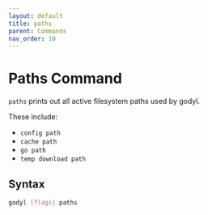 ```yaml
---
layout: default
title: paths
parent: Commands
nav_order: 10
---
```


# Paths Command

`paths` prints out all active filesystem paths used by godyl.

These include:

- `config path`
- `cache path`
- `go path`
- `temp download path`

## Syntax

```sh
godyl [flags] paths
```
